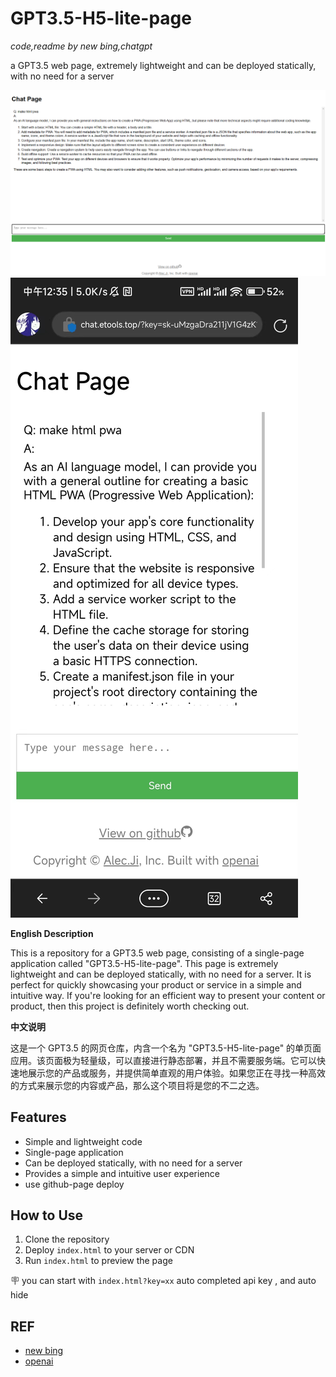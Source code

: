 # GPT3.5-H5-lite-page

*code,readme by new bing,chatgpt*

a GPT3.5 web page, extremely lightweight and can be deployed statically, with no need for a server

![PC](images/2023-03-05-13-52-01.png)
![Phone](images/2023-03-05-13-52-20.png)

**English Description**

This is a repository for a GPT3.5 web page, consisting of a single-page application called "GPT3.5-H5-lite-page". This page is extremely lightweight and can be deployed statically, with no need for a server. It is perfect for quickly showcasing your product or service in a simple and intuitive way. If you're looking for an efficient way to present your content or product, then this project is definitely worth checking out.

**中文说明**

这是一个 GPT3.5 的网页仓库，内含一个名为 "GPT3.5-H5-lite-page" 的单页面应用。该页面极为轻量级，可以直接进行静态部署，并且不需要服务端。它可以快速地展示您的产品或服务，并提供简单直观的用户体验。如果您正在寻找一种高效的方式来展示您的内容或产品，那么这个项目将是您的不二之选。

## Features

- Simple and lightweight code
- Single-page application
- Can be deployed statically, with no need for a server
- Provides a simple and intuitive user experience
- use github-page deploy

## How to Use

1. Clone the repository
2. Deploy `index.html` to your server or CDN
3. Run `index.html` to preview the page

🪧 you can start with `index.html?key=xx` auto completed api key , and auto hide

## REF

- [new bing](https://new.bing.com)
- [openai](https://openai.com/)
